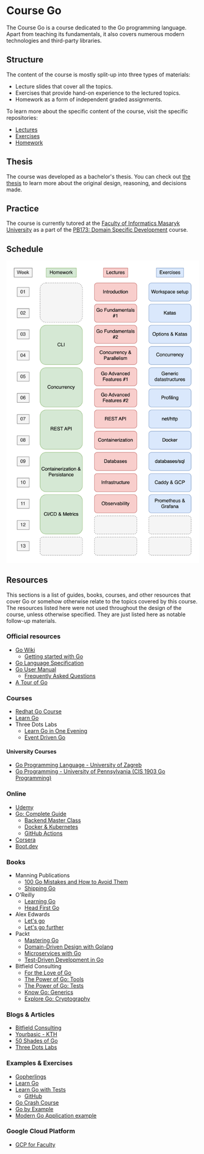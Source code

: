 # Course Go

The Course Go is a course dedicated to the Go programming language.
Apart from teaching its fundamentals, it also covers numerous modern
technologies and third-party libraries.

## Structure

The content of the course is mostly split-up into three types of materials:

- Lecture slides that cover all the topics.
- Exercises that provide hand-on experience to the lectured topics.
- Homework as a form of independent graded assignments.

To learn more about the specific content of the course, visit the specific repositories:

- [Lectures](https://github.com/course-go/lectures)
- [Exercises](https://github.com/course-go/exercises)
- [Homework](https://github.com/course-go/homework)

## Thesis

The course was developed as a bachelor's thesis. You can check out
[the thesis](https://github.com/stanislav-zeman/course-go-thesis) to learn
more about the original design, reasoning, and decisions made.

## Practice

The course is currently tutored at the
[Faculty of Informatics Masaryk University](https://www.fi.muni.cz)
as a part of the
[PB173: Domain Specific Development](https://is.muni.cz/predmet/fi/podzim2024/PB173?lang=en)
course.

## Schedule

![Schedule outline](assets/schedule.svg)

## Resources

This sections is a list of guides, books, courses, and other resources that
cover Go or somehow otherwise relate to the topics covered by this course.
The resources listed here were not used throughout the design of the course,
unless otherwise specified. They are just listed here as notable follow-up materials.

### Official resources

- [Go Wiki](https://go.dev/wiki/)
  - [Getting started with Go](https://go.dev/wiki/#getting-started-with-go)
- [Go Language Specification](https://go.dev/ref/spec)
- [Go User Manual](https://go.dev/doc)
  - [Frequently Asked Questions](https://go.dev/doc/faq)
- [A Tour of Go](https://go.dev/tour)

### Courses

- [Redhat Go Course](https://github.com/RedHatOfficial/GoCourse)
- [Learn Go](https://github.com/karanpratapsingh/learn-go)
- Three Dots Labs
  - [Learn Go in One Evening](https://threedots.tech/go-in-one-evening)
  - [Event Driven Go](https://threedots.tech/event-driven/)

#### University Courses

- [Go Programming Language - University of Zagreb](https://www.fer.unizg.hr/en/course/gpl#)
- [Go Programming - University of Pennsylvania (CIS 1903 Go Programming)](https://catalog.upenn.edu/courses/cis/)

### Online

- [Udemy](https://www.udemy.com/topic/go-programming-language/)
- [Go: Complete Guide](https://www.udemy.com/course/go-the-complete-developers-guide/)
  - [Backend Master Class](https://www.udemy.com/course/backend-master-class-golang-postgresql-kubernetes/)
  - [Docker & Kubernetes](https://www.udemy.com/course/docker-kubernetes-the-practical-guide/?kw=docker+%26+kuber&src=sac)
  - [GitHub Actions](https://www.udemy.com/course/github-actions-the-complete-guide/)
- [Corsera](https://www.coursera.org/specializations/google-golang)
- [Boot.dev](https://www.boot.dev/tracks/backend)

### Books

- Manning Publications
  - [100 Go Mistakes and How to Avoid Them](https://www.manning.com/books/100-go-mistakes-and-how-to-avoid-them)
  - [Shipping Go](https://www.manning.com/books/shipping-go)
- O'Reilly
  - [Learning Go](https://www.oreilly.com/library/view/learning-go-2nd/9781098139285)
  - [Head First Go](https://www.oreilly.com/library/view/head-first-go/9781491969540)
- Alex Edwards
  - [Let's go](https://lets-go.alexedwards.net)
  - [Let's go further](https://lets-go-further.alexedwards.net)
- Packt
  - [Mastering Go](https://www.packtpub.com/product/mastering-go-third-edition/9781801079310)
  - [Domain-Driven Design with Golang](https://www.packtpub.com/product/domain-driven-design-with-golang/9781804613450)
  - [Microservices with Go](https://www.packtpub.com/product/microservices-with-go/9781804617007)
  - [Test-Driven Development in Go](https://www.packtpub.com/product/test-driven-development-in-go/9781803247878)
- Bitfield Consulting
  - [For the Love of Go](https://bitfieldconsulting.com/books/love)
  - [The Power of Go: Tools](https://bitfieldconsulting.com/books/tools)
  - [The Power of Go: Tests](https://bitfieldconsulting.com/books/tests)
  - [Know Go: Generics](https://bitfieldconsulting.com/books/generics)
  - [Explore Go: Cryptography](https://bitfieldconsulting.com/books/crypto)

### Blogs & Articles

- [Bitfield Consulting](https://bitfieldconsulting.com/golang)
- [Yourbasic - KTH](https://yourbasic.org)
- [50 Shades of Go](https://golang50shad.es)
- [Three Dots Labs](https://threedots.tech)

### Examples & Exercises

- [Gopherlings](https://github.com/soypat/gopherlings)
- [Learn Go](https://github.com/inancgumus/learngo)
- [Learn Go with Tests](https://quii.gitbook.io/learn-go-with-tests/)
  - [GitHub](https://github.com/quii/learn-go-with-tests)
- [Go Crash Course](https://github.com/gabrieldim/Go-Crash-Course)
- [Go by Example](https://gobyexample.com)
- [Modern Go Application example](https://github.com/sagikazarmark/modern-go-application)

### Google Cloud Platform

- [GCP for Faculty](https://cloud.google.com/edu/faculty?hl=en)
